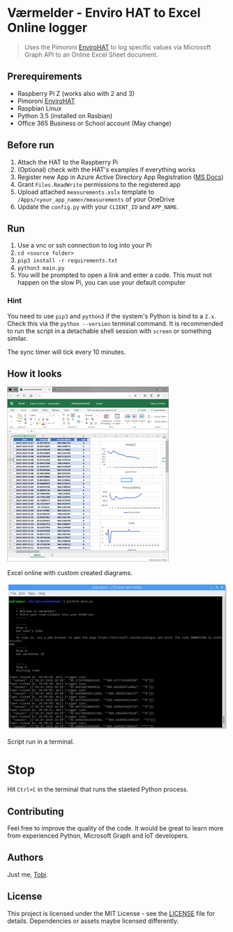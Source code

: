 # Værmelder - Enviro HAT to Excel Online logger
> Uses the Pimoroni [EnviroHAT](https://shop.pimoroni.com/products/enviro-phat) to log specific values via Microsoft Graph API to an Online Excel Sheet document.

## Prerequirements
- Raspberry Pi Z (works also with 2 and 3)
- Pimoroni [EnviroHAT](https://shop.pimoroni.com/products/enviro-phat)
- Raspbian Linux
- Python 3.5 (installed on Rasbian)
- Office 365 Business or School account (May change)

## Before run
1. Attach the HAT to the Raspberry Pi
2. (Optional) check with the HAT's examples if everything works
3. Register new App in Azure Active Directory App Registration ([MS Docs](https://docs.microsoft.com/en-us/azure/active-directory/develop/quickstart-register-app))
4. Grant `Files.ReadWrite` permissions to the registered app
5. Upload attached `measurements.xslx` template to `/Apps/<your_app_name>/measurements` of your OneDrive
6. Update the `config.py` with your `CLIENT_ID` and `APP_NAME`.

## Run
1. Use a vnc or ssh connection to log into your Pi
2. `cd <source folder>`
3. `pip3 install -r requirements.txt`
4. `python3 main.py`
5. You will be prompted to open a link and enter a code. This must not happen on the slow Pi, you can use your default computer

### Hint
You need to use `pip3` and `python3` if the system's Python is bind to a `2.x`. Check this via the `python --version` terminal command. It is recommended to run the script in a detachable shell session with `screen` or something similar.

The sync timer will tick every 10 minutes.

## How it looks
![Dashboard](docs/dashboard.PNG)

Excel online with custom created diagrams.

![Terminal](docs/exe.PNG)

Script run in a terminal.

# Stop
Hit `Ctrl+C` in the terminal that runs the staeted Python process.

## Contributing

Feel free to improve the quality of the code. It would be great to learn more from experienced Python, Microsoft Graph and IoT developers.


## Authors

Just me, [Tobi]([https://tscholze.github.io).

## License

This project is licensed under the MIT License - see the [LICENSE](LICENSE.md) file for details.
Dependencies or assets maybe licensed differently.
